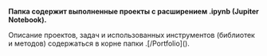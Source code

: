 <p><b>Папка содержит выполненные проекты c расширением .ipynb (Jupiter Notebook).</b>
<div>Описание проектов, задач и использованных инструментов (библиотек и методов) содержаться в корне папки .[/Portfolio]().</div> 
